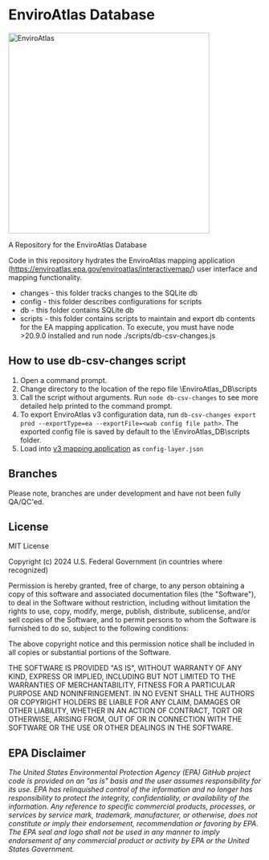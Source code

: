 # EnviroAtlas Database

[<img src="https://enviroatlas.epa.gov/enviroatlas/interactivemap/images/logo.png"     title="EnviroAtlas" width=400 >](https://www.epa.gov/enviroatlas)

A Repository for the EnviroAtlas Database

Code in this repository hydrates the EnviroAtlas mapping application (https://enviroatlas.epa.gov/enviroatlas/interactivemap/) user interface and mapping functionality. 
- changes - this folder tracks changes to the SQLite db
- config - this folder describes configurations for scripts
- db - this folder contains SQLite db 
- scripts - this folder contains scripts to maintain and export db contents for the EA mapping application.
        To execute, you must have node >20.9.0 installed and run node ./scripts/db-csv-changes.js

## How to use db-csv-changes script
1. Open a command prompt. 
2. Change directory to the location of the repo file \EnviroAtlas_DB\scripts
3. Call the script without arguments. Run `node db-csv-changes` to see more detailed help printed to the command prompt.
4. To export EnviroAtlas v3 configuration data, run `db-csv-changes export prod --exportType=ea --exportFile=<wab config file path>`. The exported config file is saved by default to the \EnviroAtlas_DB\scripts folder.
5. Load into [v3 mapping application](https://github.com/USEPA/EnviroAtlas_JSApp/tree/main/widgets/SimpleSearchFilter) as `config-layer.json`


## Branches
Please note, branches are under development and have not been fully QA/QC'ed.


## License
MIT License

Copyright (c) 2024 U.S. Federal Government (in countries where recognized)

Permission is hereby granted, free of charge, to any person obtaining a copy of this software and associated documentation files (the "Software"), to deal in the Software without restriction, including without limitation the rights to use, copy, modify, merge, publish, distribute, sublicense, and/or sell copies of the Software, and to permit persons to whom the Software is furnished to do so, subject to the following conditions:

The above copyright notice and this permission notice shall be included in all copies or substantial portions of the Software.

THE SOFTWARE IS PROVIDED "AS IS", WITHOUT WARRANTY OF ANY KIND, EXPRESS OR IMPLIED, INCLUDING BUT NOT LIMITED TO THE WARRANTIES OF MERCHANTABILITY, FITNESS FOR A PARTICULAR PURPOSE AND NONINFRINGEMENT. IN NO EVENT SHALL THE AUTHORS OR COPYRIGHT HOLDERS BE LIABLE FOR ANY CLAIM, DAMAGES OR OTHER LIABILITY, WHETHER IN AN ACTION OF CONTRACT, TORT OR OTHERWISE, ARISING FROM, OUT OF OR IN CONNECTION WITH THE SOFTWARE OR THE USE OR OTHER DEALINGS IN THE SOFTWARE.

## EPA Disclaimer
*The United States Environmental Protection Agency (EPA) GitHub project code is provided on an "as is" basis and the user assumes responsibility for its use.  EPA has relinquished control of the information and no longer has responsibility to protect the integrity, confidentiality, or availability of the information.  Any reference to specific commercial products, processes, or services by service mark, trademark, manufacturer, or otherwise, does not constitute or imply their endorsement, recommendation or favoring by EPA.  The EPA seal and logo shall not be used in any manner to imply endorsement of any commercial product or activity by EPA or the United States Government.*
